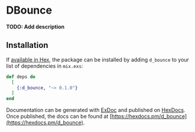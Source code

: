 # DBounce

**TODO: Add description**

## Installation

If [available in Hex](https://hex.pm/docs/publish), the package can be installed
by adding `d_bounce` to your list of dependencies in `mix.exs`:

```elixir
def deps do
  [
    {:d_bounce, "~> 0.1.0"}
  ]
end
```

Documentation can be generated with [ExDoc](https://github.com/elixir-lang/ex_doc)
and published on [HexDocs](https://hexdocs.pm). Once published, the docs can
be found at [https://hexdocs.pm/d_bounce](https://hexdocs.pm/d_bounce).

